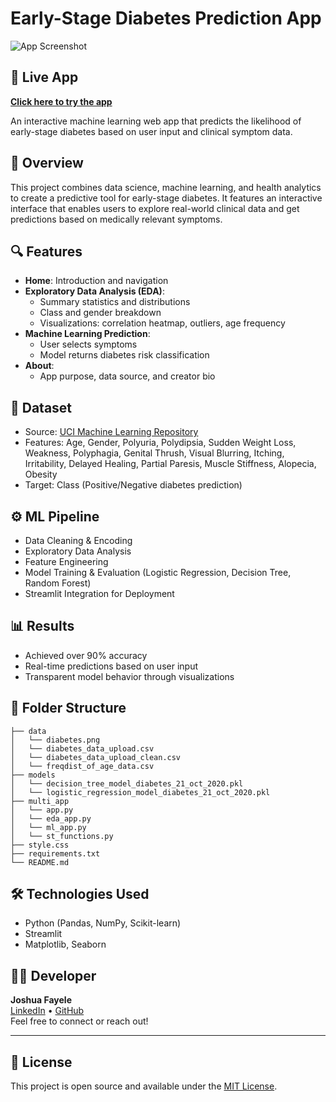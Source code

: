 # Early-Stage Diabetes Prediction App

![App Screenshot](https://jf-diabetes-prediction-app.streamlit.app/) <!-- Replace with actual screenshot link if available -->

## 🚀 Live App
**[Click here to try the app](https://jf-diabetes-prediction-app.streamlit.app/)**

An interactive machine learning web app that predicts the likelihood of early-stage diabetes based on user input and clinical symptom data.

## 🚀 Overview
This project combines data science, machine learning, and health analytics to create a predictive tool for early-stage diabetes. It features an interactive interface that enables users to explore real-world clinical data and get predictions based on medically relevant symptoms.

## 🔍 Features
- **Home**: Introduction and navigation
- **Exploratory Data Analysis (EDA)**:
  - Summary statistics and distributions
  - Class and gender breakdown
  - Visualizations: correlation heatmap, outliers, age frequency
- **Machine Learning Prediction**:
  - User selects symptoms
  - Model returns diabetes risk classification
- **About**:
  - App purpose, data source, and creator bio

## 🧪 Dataset
- Source: [UCI Machine Learning Repository](https://archive.ics.uci.edu/ml/datasets/Early+stage+diabetes+risk+prediction+dataset)
- Features: Age, Gender, Polyuria, Polydipsia, Sudden Weight Loss, Weakness, Polyphagia, Genital Thrush, Visual Blurring, Itching, Irritability, Delayed Healing, Partial Paresis, Muscle Stiffness, Alopecia, Obesity
- Target: Class (Positive/Negative diabetes prediction)

## ⚙️ ML Pipeline
- Data Cleaning & Encoding
- Exploratory Data Analysis
- Feature Engineering
- Model Training & Evaluation (Logistic Regression, Decision Tree, Random Forest)
- Streamlit Integration for Deployment

## 📊 Results
- Achieved over 90% accuracy
- Real-time predictions based on user input
- Transparent model behavior through visualizations

## 📁 Folder Structure
```
├── data
│   └── diabetes.png
│   └── diabetes_data_upload.csv
│   └── diabetes_data_upload_clean.csv
│   └── freqdist_of_age_data.csv
├── models
│   └── decision_tree_model_diabetes_21_oct_2020.pkl
│   └── logistic_regression_model_diabetes_21_oct_2020.pkl
├── multi_app
│   └── app.py
│   └── eda_app.py
│   └── ml_app.py
│   └── st_functions.py
├── style.css
├── requirements.txt
└── README.md
```

## 🛠 Technologies Used
- Python (Pandas, NumPy, Scikit-learn)
- Streamlit
- Matplotlib, Seaborn

## 🧑‍💻 Developer
**Joshua Fayele**  
[LinkedIn](https://www.linkedin.com/in/joshuafayele) • [GitHub](https://github.com/JoshuaFayele)  
Feel free to connect or reach out!

---

## 📜 License
This project is open source and available under the [MIT License](LICENSE).
